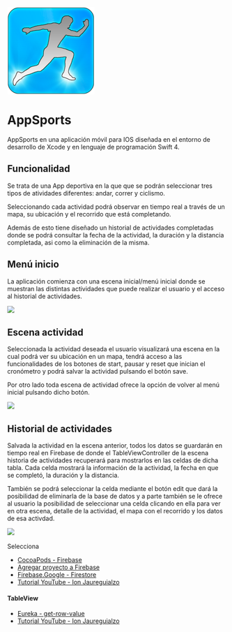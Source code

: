 ![nombre de la imagen](200_x_200.png)

# AppSports

AppSports en una aplicación móvil para IOS diseñada en el entorno de desarrollo de Xcode
y en lenguaje de programación Swift 4.


## Funcionalidad

Se trata de una App deportiva en la que que se podrán seleccionar tres tipos de atividades diferentes: andar, correr y
ciclismo.
 
Seleccionando cada actividad podrá observar en tiempo real a través de un mapa, su ubicación y el recorrido que está
completando.
 
Además de esto tiene diseñado un historial de actividades completadas donde se podrá consultar la fecha de la actividad,
la duración y la distancia completada, asi como la eliminación de la misma.

 ## Menú inicio
 
La aplicación comienza con una escena inicial/menú inicial donde se muestran las distintas actividades que puede realizar
el usuario y el acceso al historial de actividades.

![](Imágenes/Menu.png) 

## Escena actividad

Seleccionada la actividad deseada el usuario visualizará una escena en la cual podrá ver su ubicación en un mapa, tendrá 
acceso a las funcionalidades de los botones de start, pausar y reset que inician el cronómetro y podrá salvar la actividad
pulsando el botón save.

Por otro lado toda escena de actividad ofrece la opción de volver al menú inicial pulsando dicho botón.

![](Imágenes/Ciclismo.png) 

## Historial de actividades

Salvada la actividad en la escena anterior, todos los datos se guardarán en tiempo real en Firebase de donde el TableViewController
de la escena historia de actividades recuperará para mostrarlos en las celdas de dicha tabla. Cada celda mostrará la información
de la actividad, la fecha en que se completó, la duración y la distancia.

También se podrá seleccionar la celda mediante el botón edit que dará la posibilidad de eliminarla de la base de datos y 
a parte también se le ofrece al usuario la posibilidad de seleccionar una celda clicando en ella para ver en otra escena,
detalle de la actividad, el mapa con el recorrido y los datos de esa activdad.

![](Imágenes/Actividadessinfecha.png) 






Selecciona
* [CocoaPods - Firebase](https://cocoapods.org/pods/Firebase)
* [Agregar proyecto a Firebase](https://console.firebase.google.com/project/pruebafirebase-d6c51/overview)
* [Firebase.Google - Firestore](https://firebase.google.com/docs/firestore/quickstart?hl=es-419)
* [Tutorial YouTube - Ion Jaureguialzo](https://www.youtube.com/watch?v=gIFl3YvMOdM)

#### TableView
* [Eureka - get-row-value](https://www.youtube.com/watch?v=McvWQOS695M)
* [Tutorial YouTube - Ion Jaureguialzo](https://www.youtube.com/watch?v=McvWQOS695M)


